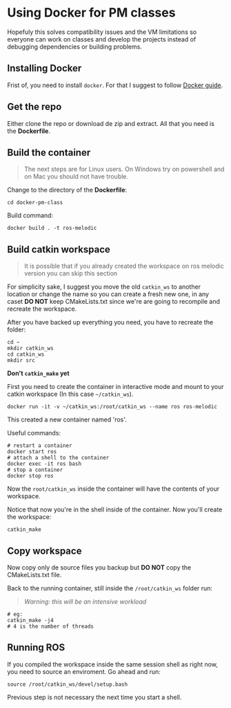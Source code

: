 # Using Docker for PM classes
Hopefuly this solves compatibility issues and the VM limitations so everyone can work on classes and develop the projects instead of debugging dependencies or building problems.
## Installing Docker
Frist of, you need to install `docker`. For that I suggest to follow [Docker guide](https://docs.docker.com/get-docker/).

## Get the repo
Either clone the repo or download de zip and extract. All that you need is the **Dockerfile**.

## Build the container
> The next steps are for Linux users. On Windows try on powershell and on Mac you should not have trouble.
>
Change to the directory of the **Dockerfile**:
```
cd docker-pm-class
```
Build command:
```
docker build . -t ros-melodic
```

## Build catkin workspace
> It is possible that if you already created the workspace on ros melodic version you can skip this section
>
For simplicity sake, I suggest you move the old `catkin_ws` to another location or change the name so you can create a fresh new one, in any caset **DO NOT** keep CMakeLists.txt since we're are going to recompile and recreate the workspace.

After you have backed up everything you need, you have to recreate the folder:
```
cd ~
mkdir catkin_ws
cd catkin_ws
mkdir src
```
**Don't `catkin_make` yet**

First you need to create the container in interactive mode and mount to your catkin workspace (In this case `~/catkin_ws`).
```
docker run -it -v ~/catkin_ws:/root/catkin_ws --name ros ros-melodic
```
This created a new container named 'ros'.

Useful commands:
```
# restart a container
docker start ros
# attach a shell to the container
docker exec -it ros bash
# stop a container
docker stop ros
```

Now the `root/catkin_ws` inside the container will have the contents of your workspace.

Notice that now you're in the shell inside of the container.
Now you'll create the workspace:
```
catkin_make
```
## Copy workspace
Now copy only de source files you backup but **DO NOT** copy the CMakeLists.txt file.

Back to the running container, still inside the `/root/catkin_ws` folder run:

>_Warning: this will be an intensive workload_
>
```
# eg:
catkin_make -j4
# 4 is the number of threads
```
## Running ROS
If you compiled the workspace inside the same session shell as right now, you need to source an enviroment.
Go ahead and run:
```
source /root/catkin_ws/devel/setup.bash
```
Previous step is not necessary the next time you start a shell.


